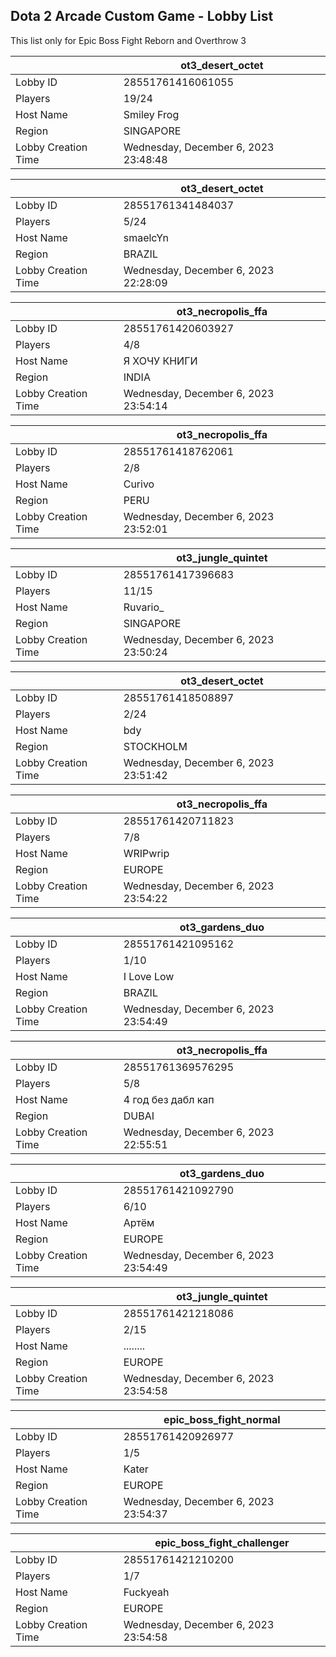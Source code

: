## Dota 2 Arcade Custom Game - Lobby List

This list only for Epic Boss Fight Reborn and Overthrow 3

|  | ot3_desert_octet |
| ------ | ------ |
| Lobby ID | 28551761416061055 |
| Players | 19/24 |
| Host Name | Smiley Frog |
| Region | SINGAPORE |
| Lobby Creation Time | Wednesday, December 6, 2023 23:48:48 |


|  | ot3_desert_octet |
| ------ | ------ |
| Lobby ID | 28551761341484037 |
| Players | 5/24 |
| Host Name | smaelcYn |
| Region | BRAZIL |
| Lobby Creation Time | Wednesday, December 6, 2023 22:28:09 |


|  | ot3_necropolis_ffa |
| ------ | ------ |
| Lobby ID | 28551761420603927 |
| Players | 4/8 |
| Host Name | Я ХОЧУ КНИГИ |
| Region | INDIA |
| Lobby Creation Time | Wednesday, December 6, 2023 23:54:14 |


|  | ot3_necropolis_ffa |
| ------ | ------ |
| Lobby ID | 28551761418762061 |
| Players | 2/8 |
| Host Name | Curivo |
| Region | PERU |
| Lobby Creation Time | Wednesday, December 6, 2023 23:52:01 |


|  | ot3_jungle_quintet |
| ------ | ------ |
| Lobby ID | 28551761417396683 |
| Players | 11/15 |
| Host Name | Ruvario_ |
| Region | SINGAPORE |
| Lobby Creation Time | Wednesday, December 6, 2023 23:50:24 |


|  | ot3_desert_octet |
| ------ | ------ |
| Lobby ID | 28551761418508897 |
| Players | 2/24 |
| Host Name | bdy |
| Region | STOCKHOLM |
| Lobby Creation Time | Wednesday, December 6, 2023 23:51:42 |


|  | ot3_necropolis_ffa |
| ------ | ------ |
| Lobby ID | 28551761420711823 |
| Players | 7/8 |
| Host Name | WRIPwrip |
| Region | EUROPE |
| Lobby Creation Time | Wednesday, December 6, 2023 23:54:22 |


|  | ot3_gardens_duo |
| ------ | ------ |
| Lobby ID | 28551761421095162 |
| Players | 1/10 |
| Host Name | I Love Low |
| Region | BRAZIL |
| Lobby Creation Time | Wednesday, December 6, 2023 23:54:49 |


|  | ot3_necropolis_ffa |
| ------ | ------ |
| Lobby ID | 28551761369576295 |
| Players | 5/8 |
| Host Name | 4 год  без дабл кап |
| Region | DUBAI |
| Lobby Creation Time | Wednesday, December 6, 2023 22:55:51 |


|  | ot3_gardens_duo |
| ------ | ------ |
| Lobby ID | 28551761421092790 |
| Players | 6/10 |
| Host Name | Артём |
| Region | EUROPE |
| Lobby Creation Time | Wednesday, December 6, 2023 23:54:49 |


|  | ot3_jungle_quintet |
| ------ | ------ |
| Lobby ID | 28551761421218086 |
| Players | 2/15 |
| Host Name | ........ |
| Region | EUROPE |
| Lobby Creation Time | Wednesday, December 6, 2023 23:54:58 |


|  | epic_boss_fight_normal |
| ------ | ------ |
| Lobby ID | 28551761420926977 |
| Players | 1/5 |
| Host Name | Kater |
| Region | EUROPE |
| Lobby Creation Time | Wednesday, December 6, 2023 23:54:37 |


|  | epic_boss_fight_challenger |
| ------ | ------ |
| Lobby ID | 28551761421210200 |
| Players | 1/7 |
| Host Name | Fuckyeah |
| Region | EUROPE |
| Lobby Creation Time | Wednesday, December 6, 2023 23:54:58 |


